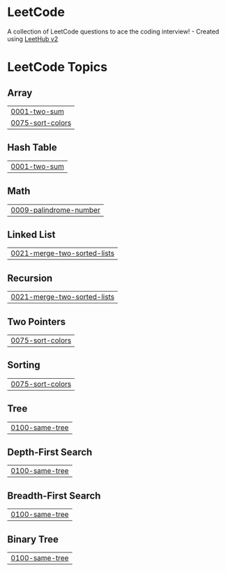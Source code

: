 # LeetCode
A collection of LeetCode questions to ace the coding interview! - Created using [LeetHub v2](https://github.com/arunbhardwaj/LeetHub-2.0)

<!---LeetCode Topics Start-->
# LeetCode Topics
## Array
|  |
| ------- |
| [0001-two-sum](https://github.com/ANANDPRADEEP7/LeetCode/tree/master/0001-two-sum) |
| [0075-sort-colors](https://github.com/ANANDPRADEEP7/LeetCode/tree/master/0075-sort-colors) |
## Hash Table
|  |
| ------- |
| [0001-two-sum](https://github.com/ANANDPRADEEP7/LeetCode/tree/master/0001-two-sum) |
## Math
|  |
| ------- |
| [0009-palindrome-number](https://github.com/ANANDPRADEEP7/LeetCode/tree/master/0009-palindrome-number) |
## Linked List
|  |
| ------- |
| [0021-merge-two-sorted-lists](https://github.com/ANANDPRADEEP7/LeetCode/tree/master/0021-merge-two-sorted-lists) |
## Recursion
|  |
| ------- |
| [0021-merge-two-sorted-lists](https://github.com/ANANDPRADEEP7/LeetCode/tree/master/0021-merge-two-sorted-lists) |
## Two Pointers
|  |
| ------- |
| [0075-sort-colors](https://github.com/ANANDPRADEEP7/LeetCode/tree/master/0075-sort-colors) |
## Sorting
|  |
| ------- |
| [0075-sort-colors](https://github.com/ANANDPRADEEP7/LeetCode/tree/master/0075-sort-colors) |
## Tree
|  |
| ------- |
| [0100-same-tree](https://github.com/ANANDPRADEEP7/LeetCode/tree/master/0100-same-tree) |
## Depth-First Search
|  |
| ------- |
| [0100-same-tree](https://github.com/ANANDPRADEEP7/LeetCode/tree/master/0100-same-tree) |
## Breadth-First Search
|  |
| ------- |
| [0100-same-tree](https://github.com/ANANDPRADEEP7/LeetCode/tree/master/0100-same-tree) |
## Binary Tree
|  |
| ------- |
| [0100-same-tree](https://github.com/ANANDPRADEEP7/LeetCode/tree/master/0100-same-tree) |
<!---LeetCode Topics End-->